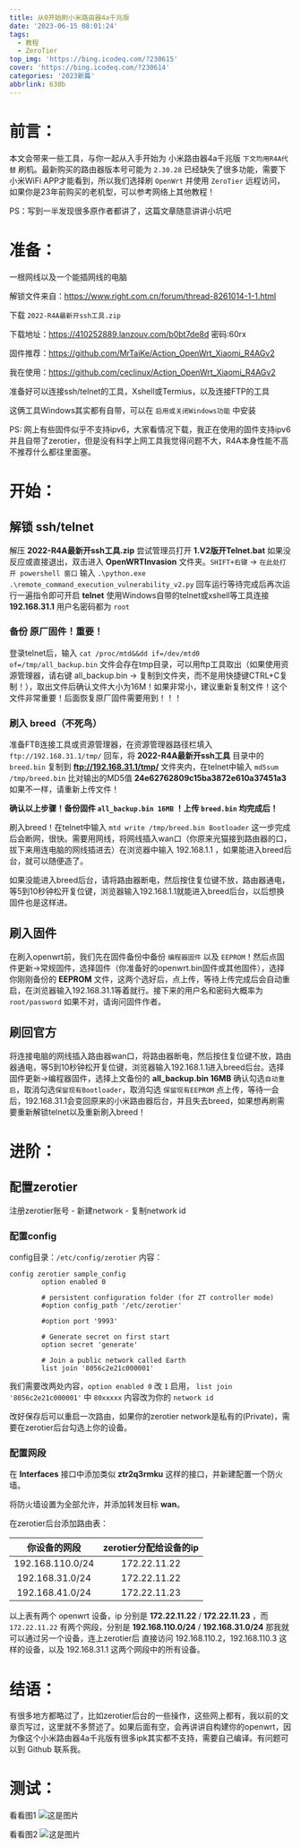 ```yaml
---
title: 从0开始刷小米路由器4a千兆版
date: '2023-06-15 08:01:24'
tags:
  - 教程
  - ZeroTier
top_img: 'https://bing.icodeq.com/?230615'
cover: 'https://bing.icodeq.com/?230614'
categories: '2023新篇'
abbrlink: 630b
---
```


# 前言：

本文会带来一些工具，与你一起从入手开始为 小米路由器4a千兆版 `下文均用R4A代替` 刷机。最新购买的路由器版本号可能为 `2.30.28` 已经缺失了很多功能，需要下小米WiFi APP才能看到，所以我们选择刷 `OpenWrt` 并使用 `ZeroTier` 远程访问，如果你是23年前购买的老机型，可以参考网络上其他教程！

PS：写到一半发现很多原作者都讲了，这篇文章随意讲讲小坑吧

# 准备：

一根网线以及一个能插网线的电脑

解锁文件来自：https://www.right.com.cn/forum/thread-8261014-1-1.html

下载 `2022-R4A最新开ssh工具.zip`

下载地址：https://410252889.lanzouv.com/b0bt7de8d 密码:60rx

固件推荐：https://github.com/MrTaiKe/Action_OpenWrt_Xiaomi_R4AGv2

我在使用：https://github.com/ceclinux/Action_OpenWrt_Xiaomi_R4AGv2

准备好可以连接ssh/telnet的工具，Xshell或Termius，以及连接FTP的工具

这俩工具Windows其实都有自带，可以在 `启用或关闭Windows功能` 中安装

PS: 网上有些固件似乎不支持ipv6，大家看情况下载，我正在使用的固件支持ipv6并且自带了zerotier，但是没有科学上网工具我觉得问题不大，R4A本身性能不高不推荐什么都往里面塞。

# 开始：

## 解锁 ssh/telnet

解压 **2022-R4A最新开ssh工具.zip** 尝试管理员打开 **1.V2版开Telnet.bat** 如果没反应或直接退出，双击进入 **OpenWRTInvasion** 文件夹。`SHIFT+右键` -> `在此处打开 powershell 窗口` 输入 `.\python.exe .\remote_command_execution_vulnerability_v2.py` 回车运行等待完成后再次运行一遍指令即可开启 **telnet** 使用Windows自带的telnet或xshell等工具连接 **192.168.31.1** 用户名密码都为 `root`

### 备份 原厂固件！重要！

登录telnet后，输入 `cat /proc/mtd&&dd if=/dev/mtd0 of=/tmp/all_backup.bin` 文件会存在tmp目录，可以用ftp工具取出（如果使用资源管理器，请右键 all_backup.bin -> 复制到文件夹，而不是用快捷键CTRL+C复制！），取出文件后确认文件大小为16M！如果非常小，建议重新复制文件！这个文件非常重要！后面恢复原厂固件需要用到！！！

### 刷入 breed（不死鸟）

准备FTB连接工具或资源管理器，在资源管理器路径栏填入 `ftp://192.168.31.1/tmp/` 回车，将 **2022-R4A最新开ssh工具** 目录中的 `breed.bin` 复制到 **ftp://192.168.31.1/tmp/** 文件夹内，在telnet中输入 `md5sum /tmp/breed.bin` 比对输出的MD5值 **24e62762809c15ba3872e610a37451a3** 如果不一样，请重新上传文件！

**确认以上步骤！备份固件 `all_backup.bin 16MB` ！上传 `breed.bin` 均完成后！**

刷入breed！在telnet中输入 `mtd write /tmp/breed.bin Bootloader` 这一步完成后会断网，很快。需要用网线，将网线插入wan口（你原来光猫接到路由器的口，拔下来用连电脑的网线插进去）在浏览器中输入 192.168.1.1 ，如果能进入breed后台，就可以随便造了。

如果没能进入breed后台，请将路由器断电，然后按住复位键不放，路由器通电，等5到10秒钟松开复位键，浏览器输入192.168.1.1就能进入breed后台，以后想换固件也是这样进。

## 刷入固件

在刷入openwrt前，我们先在固件备份中备份 `编程器固件` 以及 `EEPROM`！然后点固件更新->常规固件，选择固件（你准备好的openwrt.bin固件或其他固件），选择你刚刚备份的 **EEPROM** 文件，这两个选好后，点上传，等待上传完成后会自动重启，在浏览器输入192.168.31.1等着就行。接下来的用户名和密码大概率为 `root/password` 如果不对，请询问固件作者。

## 刷回官方

将连接电脑的网线插入路由器wan口，将路由器断电，然后按住复位键不放，路由器通电，等5到10秒钟松开复位键，浏览器输入192.168.1.1进入breed后台。选择固件更新->编程器固件，选择上文备份的 **all_backup.bin 16MB** 确认勾选`自动重启`，取消勾选`保留现有Bootloader`，取消勾选 `保留现有EEPROM` 点上传，等待一会后，192.168.31.1会变回原来的小米路由器后台，并且失去breed，如果想再刷需要重新解锁telnet以及重新刷入breed！

# 进阶：

## 配置zerotier

注册zerotier账号 - 新建network - 复制network id

### 配置config

config目录：`/etc/config/zerotier` 内容：

```
config zerotier sample_config
        option enabled 0

        # persistent configuration folder (for ZT controller mode)
        #option config_path '/etc/zerotier'

        #option port '9993'

        # Generate secret on first start
        option secret 'generate'

        # Join a public network called Earth
        list join '8056c2e21c000001'
```
我们需要改两处内容，`option enabled 0` 改 `1` 启用， `list join '8056c2e21c000001'` 中 `80xxxxx` 内容改为你的 `network id`

改好保存后可以重启一次路由，如果你的zerotier network是私有的(Private)，需要在zerotier后台勾选上你的设备。

### 配置网段

在 **Interfaces** 接口中添加类似 **ztr2q3rmku** 这样的接口，并新建配置一个防火墙。

将防火墙设置为全部允许，并添加转发目标 **wan**。

在zerotier后台添加路由表：

|  你设备的网段   | zerotier分配给设备的ip  |
|  :----:  | :----:  |
| 192.168.110.0/24  | 	172.22.11.22 |
| 192.168.31.0/24  | 	172.22.11.22 |
| 192.168.41.0/24  |  172.22.11.23 |

以上表有两个 openwrt 设备，ip 分别是 **172.22.11.22** / **172.22.11.23** ，而 `172.22.11.22` 有两个网段，分别是 **192.168.110.0/24** / **192.168.31.0/24** 那我就可以通过另一个设备，连上zerotier后 直接访问 192.168.110.2，192.168.110.3 这样的设备，以及 192.168.31.1 这两个网段中的所有设备。

# 结语：

有很多地方都略过了，比如zerotier后台的一些操作，这些网上都有，我以前的文章页写过，这里就不多赘述了。如果后面有空，会再讲讲自构建你的openwrt，因为像这个小米路由器4a千兆版有很多ipk其实都不支持，需要自己编译。有问题可以到 Github 联系我。

# 测试：

看看图1 ![这是图片](https://message.biliimg.com/bfs/im/ff51474cde9f53d142e71052f4fcccfcc0f4c9ad.png)

看看图2 ![这是图片](https://new-service.biliapi.net/picture/chatres/102d1b48515346ec8e9fb543b54ec454/msg/20230611/87a6448123534e04aa870c223c035b10.png)